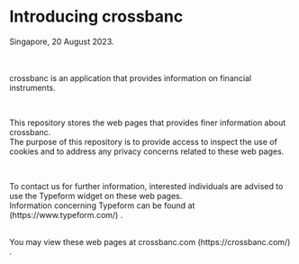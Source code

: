 # Introducing crossbanc
Singapore, 20 August 2023.
<br />
<br />
<br />

<p>
crossbanc is an application that provides information on financial instruments. 
<br />
</p>
<br />
<p>
This repository stores the web pages that provides finer information about crossbanc. 
<br />
The purpose of this repository is to provide access to inspect the use of cookies and to address any privacy concerns related to these web pages.
</p>
<br />
<p>
To contact us for further information, interested individuals are advised to use the Typeform widget on these web pages.
<br />Information concerning Typeform can be found at (https://www.typeform.com/) .
</p>

<p>
<br />
You may view these web pages at crossbanc.com (https://crossbanc.com/) .
</p>
<br />
<br />
